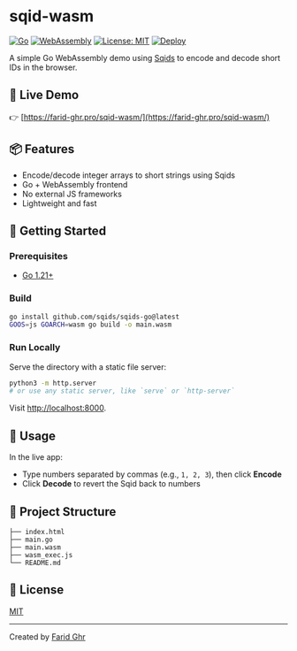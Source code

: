 # sqid-wasm

[![Go](https://img.shields.io/badge/Go-1.21+-00ADD8?logo=go)](https://go.dev/)
[![WebAssembly](https://img.shields.io/badge/WebAssembly-Enabled-654FF0?logo=webassembly)](https://webassembly.org/)
[![License: MIT](https://img.shields.io/badge/License-MIT-yellow.svg)](LICENSE)
[![Deploy](https://img.shields.io/badge/Deployed-GitHub%20Pages-brightgreen?logo=github)](https://farid-ghr.pro/sqid-wasm/)

A simple Go WebAssembly demo using [Sqids](https://sqids.org/go) to encode and decode short IDs in the browser.

## 🔗 Live Demo

👉 [https://farid-ghr.pro/sqid-wasm/](https://farid-ghr.pro/sqid-wasm/)

## 📦 Features

* Encode/decode integer arrays to short strings using Sqids
* Go + WebAssembly frontend
* No external JS frameworks
* Lightweight and fast

## 🚀 Getting Started

### Prerequisites

* [Go 1.21+](https://go.dev/dl/)

### Build

```bash
go install github.com/sqids/sqids-go@latest
GOOS=js GOARCH=wasm go build -o main.wasm
```

### Run Locally

Serve the directory with a static file server:

```bash
python3 -m http.server
# or use any static server, like `serve` or `http-server`
```

Visit [http://localhost:8000](http://localhost:8000).

## 🧪 Usage

In the live app:

* Type numbers separated by commas (e.g., `1, 2, 3`), then click **Encode**
* Click **Decode** to revert the Sqid back to numbers

## 📁 Project Structure

```
├── index.html
├── main.go
├── main.wasm
├── wasm_exec.js
└── README.md
```

## 📖 License

[MIT](LICENSE)

---

Created by [Farid Ghr](https://farid-ghr.pro)
